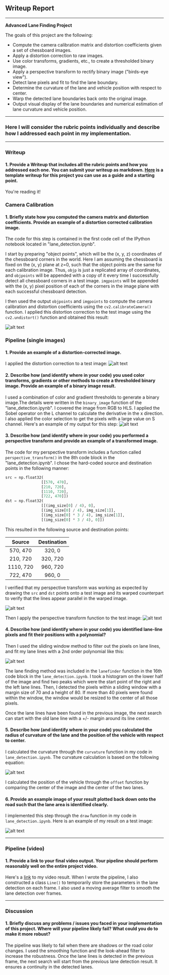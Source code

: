 ## Writeup Report

---

**Advanced Lane Finding Project**

The goals of this project are the following:

* Compute the camera calibration matrix and distortion coefficients given a set of chessboard images.
* Apply a distortion correction to raw images.
* Use color transforms, gradients, etc., to create a thresholded binary image.
* Apply a perspective transform to rectify binary image ("birds-eye view").
* Detect lane pixels and fit to find the lane boundary.
* Determine the curvature of the lane and vehicle position with respect to center.
* Warp the detected lane boundaries back onto the original image.
* Output visual display of the lane boundaries and numerical estimation of lane curvature and vehicle position.

[//]: # (Image References)

[image1]: ./output_images/chessboard/compare.jpg
[image2]: ./output_images/undistorted_image/compare2.jpg
[image3]: ./output_images/binary_image/test3.jpg
[image4]: ./output_images/perspective_transform/perspective_transform.jpg
[image5]: ./output_images/perspective_transform/test3_warped.jpg
[image6]: ./output_images/perspective_transform/lanefinding.jpg
[image7]: ./output_images/equation.jpg
[image8]: ./output_images/final_output/result_test3.jpg
[video1]: ./
---
### Here I will consider the rubric points individually and describe how I addressed each point in my implementation.  

---

### Writeup

#### 1. Provide a Writeup that includes all the rubric points and how you addressed each one.  You can submit your writeup as markdown.  [Here](https://github.com/udacity/CarND-Advanced-Lane-Lines/blob/master/writeup_template.md) is a template writeup for this project you can use as a guide and a starting point.  

You're reading it!

### Camera Calibration

#### 1. Briefly state how you computed the camera matrix and distortion coefficients. Provide an example of a distortion corrected calibration image.

The code for this step is contained in the first code cell of the IPython notebook located in "lane_detection.ipynb".

I start by preparing "object points", which will be the (x, y, z) coordinates of the chessboard corners in the world. Here I am assuming the chessboard is fixed on the (x, y) plane at z=0, such that the object points are the same for each calibration image.  Thus, `objp` is just a replicated array of coordinates, and `objpoints` will be appended with a copy of it every time I successfully detect all chessboard corners in a test image.  `imgpoints` will be appended with the (x, y) pixel position of each of the corners in the image plane with each successful chessboard detection.  

I then used the output `objpoints` and `imgpoints` to compute the camera calibration and distortion coefficients using the `cv2.calibrateCamera()` function.  I applied this distortion correction to the test image using the `cv2.undistort()` function and obtained this result: 

![alt text][image1]


### Pipeline (single images)

#### 1. Provide an example of a distortion-corrected image.

I applied the distortion correction to a test image:
![alt text][image2]

#### 2. Describe how (and identify where in your code) you used color transforms, gradients or other methods to create a thresholded binary image.  Provide an example of a binary image result.

I used a combination of color and gradient thresholds to generate a binary image.The details were written in the `binary_image` function of the "lane_detection.ipynb". I covered the image from RGB to HLS. I applied the Sobel operator on the L channel to calculate the derivative in the x direction. I also applied the color selection to get the pixels with a large value on S channel. 
Here's an example of my output for this step:
![alt text][image3]

#### 3. Describe how (and identify where in your code) you performed a perspective transform and provide an example of a transformed image.

The code for my perspective transform includes a function called `perspective_transform()` in the 8th code block in the "lane_detection.ipynb".  I chose the hard-coded source and destination points in the following manner:

```python
src = np.float32(
                [[570, 470],
                [210, 720],
                [1110, 720],
                [722, 470]])
dst = np.float32(
                [[(img_size[0] / 4), 0],
                [(img_size[0] / 4), img_size[1]],
                [(img_size[0] * 3 / 4), img_size[1]],
                [(img_size[0] * 3 / 4), 0]])
```

This resulted in the following source and destination points:

| Source        | Destination   | 
|:-------------:|:-------------:| 
| 570, 470      | 320, 0        | 
| 210, 720      | 320, 720      |
| 1110, 720     | 960, 720      |
| 722, 470      | 960, 0        |

I verified that my perspective transform was working as expected by drawing the `src` and `dst` points onto a test image and its warped counterpart to verify that the lines appear parallel in the warped image.

![alt text][image4]

Then I apply the perspective transform function to the test image:
![alt text][image5]

#### 4. Describe how (and identify where in your code) you identified lane-line pixels and fit their positions with a polynomial?

Then I used the sliding window method to filter out the pixels on lane lines, and fit my lane lines with a 2nd order polynomial like this:

![alt text][image6]

The lane finding method was included in the `lanefinder` function in the 16th code block in the `lane_detection.ipynb`. I took a histogram on the lower half of the image and find two peaks which were the start point of the right and the left lane lines. Then, I detected the pixels within a sliding window with a margin size of 70 and a height of 80. If more than 40 pixels were found within the window, the window would be resized to the center of all those pixels. 

Once the lane lines have been found in the previous image, the next search can start with the old lane line with a +/- margin around its line center. 

#### 5. Describe how (and identify where in your code) you calculated the radius of curvature of the lane and the position of the vehicle with respect to center.

I calculated the curvature through the `curvature` function in my code in `lane_detection.ipynb`. The curvature calculation is based on the following equation:

![alt text][image7]

I calculated the position of the vehicle through the `offset` function by comparing the center of the image and the center of the two lanes. 

#### 6. Provide an example image of your result plotted back down onto the road such that the lane area is identified clearly.

I implemented this step through the `draw` function in my code in `lane_detection.ipynb`.  Here is an example of my result on a test image:

![alt text][image8]

---

### Pipeline (video)

#### 1. Provide a link to your final video output.  Your pipeline should perform reasonably well on the entire project video.

Here's a [link](./project_video_output.mp4) to my video result.
When I wrote the pipeline, I also constructed a class `Line()` to temporarily store the parameters in the lane detection on each frame. I also used a moving average filter to smooth the lane detection over frames. 

---

### Discussion

#### 1. Briefly discuss any problems / issues you faced in your implementation of this project.  Where will your pipeline likely fail?  What could you do to make it more robust?

The pipeline was likely to fail when there are shadows or the road color changes. I used the smoothing function and the look-ahead filter to increase the robustness. Once the lane lines is detected in the previous frame, the next search will start from the previous lane detection result. It ensures a continuity in the detected lanes. 
